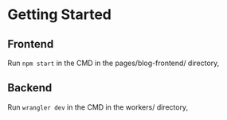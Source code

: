 # Getting Started

## Frontend

Run `npm start` in the CMD in the pages/blog-frontend/ directory,  

## Backend

Run `wrangler dev` in the CMD in the workers/ directory,  